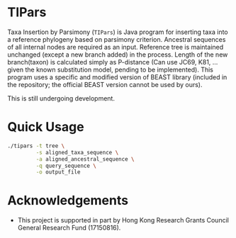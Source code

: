 # TIPars

Taxa Insertion by Parsimony (`TIPars`) is Java program for inserting taxa into a reference phylogeny based on parsimony criterion.
Ancestral sequences of all internal nodes are required as an input. Reference tree is maintained unchanged (except a new branch added) in the process.
Length of the new branch(taxon) is calculated simply as P-distance (Can use JC69, K81, ... given the known substitution model, pending to be implemented).
This program uses a specific and modified version of BEAST library
(included in the repository; the official BEAST version cannot be used
by ours).


This is still undergoing development.

# Quick Usage

```bash
./tipars -t tree \
	     -s aligned_taxa_sequence \
         -a aligned_ancestral_sequence \
		 -q query_sequence \
		 -o output_file
```

# Acknowledgements

- This project is supported in part by Hong Kong Research Grants Council General Research Fund (17150816).
